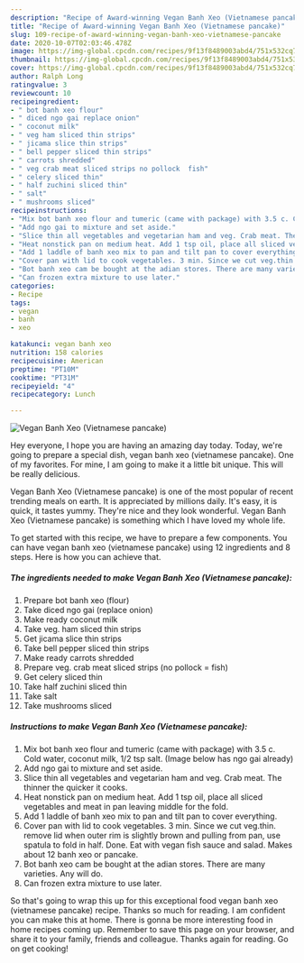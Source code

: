 ```yaml
---
description: "Recipe of Award-winning Vegan Banh Xeo (Vietnamese pancake)"
title: "Recipe of Award-winning Vegan Banh Xeo (Vietnamese pancake)"
slug: 109-recipe-of-award-winning-vegan-banh-xeo-vietnamese-pancake
date: 2020-10-07T02:03:46.478Z
image: https://img-global.cpcdn.com/recipes/9f13f8489003abd4/751x532cq70/vegan-banh-xeo-vietnamese-pancake-recipe-main-photo.jpg
thumbnail: https://img-global.cpcdn.com/recipes/9f13f8489003abd4/751x532cq70/vegan-banh-xeo-vietnamese-pancake-recipe-main-photo.jpg
cover: https://img-global.cpcdn.com/recipes/9f13f8489003abd4/751x532cq70/vegan-banh-xeo-vietnamese-pancake-recipe-main-photo.jpg
author: Ralph Long
ratingvalue: 3
reviewcount: 10
recipeingredient:
- " bot banh xeo flour"
- " diced ngo gai replace onion"
- " coconut milk"
- " veg ham sliced thin strips"
- " jicama slice thin strips"
- " bell pepper sliced thin strips"
- " carrots shredded"
- " veg crab meat sliced strips no pollock  fish"
- " celery sliced thin"
- " half zuchini sliced thin"
- " salt"
- " mushrooms sliced"
recipeinstructions:
- "Mix bot banh xeo flour and tumeric (came with package) with 3.5 c. Cold water, coconut milk, 1/2 tsp salt. (Image below has ngo gai already)"
- "Add ngo gai to mixture and set aside."
- "Slice thin all vegetables and vegetarian ham and veg. Crab meat. The thinner the quicker it cooks."
- "Heat nonstick pan on medium heat. Add 1 tsp oil, place all sliced vegetables and meat in pan leaving middle for the fold."
- "Add 1 laddle of banh xeo mix to pan and tilt pan to cover everything."
- "Cover pan with lid to cook vegetables. 3 min. Since we cut veg.thin. remove lid when outer rim is slightly brown and pulling from pan, use spatula to fold in half. Done. Eat with vegan fish sauce and salad. Makes about 12 banh xeo or pancake."
- "Bot banh xeo cam be bought at the adian stores. There are many varieties. Any will do."
- "Can frozen extra mixture to use later."
categories:
- Recipe
tags:
- vegan
- banh
- xeo

katakunci: vegan banh xeo 
nutrition: 158 calories
recipecuisine: American
preptime: "PT10M"
cooktime: "PT31M"
recipeyield: "4"
recipecategory: Lunch

---
```



![Vegan Banh Xeo (Vietnamese pancake)](https://img-global.cpcdn.com/recipes/9f13f8489003abd4/751x532cq70/vegan-banh-xeo-vietnamese-pancake-recipe-main-photo.jpg)

Hey everyone, I hope you are having an amazing day today. Today, we're going to prepare a special dish, vegan banh xeo (vietnamese pancake). One of my favorites. For mine, I am going to make it a little bit unique. This will be really delicious.



Vegan Banh Xeo (Vietnamese pancake) is one of the most popular of recent trending meals on earth. It is appreciated by millions daily. It's easy, it is quick, it tastes yummy. They're nice and they look wonderful. Vegan Banh Xeo (Vietnamese pancake) is something which I have loved my whole life.


To get started with this recipe, we have to prepare a few components. You can have vegan banh xeo (vietnamese pancake) using 12 ingredients and 8 steps. Here is how you can achieve that.

<!--inarticleads1-->

##### The ingredients needed to make Vegan Banh Xeo (Vietnamese pancake):

1. Prepare  bot banh xeo (flour)
1. Take  diced ngo gai (replace onion)
1. Make ready  coconut milk
1. Take  veg. ham sliced thin strips
1. Get  jicama slice thin strips
1. Take  bell pepper sliced thin strips
1. Make ready  carrots shredded
1. Prepare  veg. crab meat sliced strips (no pollock = fish)
1. Get  celery sliced thin
1. Take  half zuchini sliced thin
1. Take  salt
1. Take  mushrooms sliced




<!--inarticleads2-->

##### Instructions to make Vegan Banh Xeo (Vietnamese pancake):

1. Mix bot banh xeo flour and tumeric (came with package) with 3.5 c. Cold water, coconut milk, 1/2 tsp salt. (Image below has ngo gai already)
1. Add ngo gai to mixture and set aside.
1. Slice thin all vegetables and vegetarian ham and veg. Crab meat. The thinner the quicker it cooks.
1. Heat nonstick pan on medium heat. Add 1 tsp oil, place all sliced vegetables and meat in pan leaving middle for the fold.
1. Add 1 laddle of banh xeo mix to pan and tilt pan to cover everything.
1. Cover pan with lid to cook vegetables. 3 min. Since we cut veg.thin. remove lid when outer rim is slightly brown and pulling from pan, use spatula to fold in half. Done. Eat with vegan fish sauce and salad. Makes about 12 banh xeo or pancake.
1. Bot banh xeo cam be bought at the adian stores. There are many varieties. Any will do.
1. Can frozen extra mixture to use later.




So that's going to wrap this up for this exceptional food vegan banh xeo (vietnamese pancake) recipe. Thanks so much for reading. I am confident you can make this at home. There is gonna be more interesting food in home recipes coming up. Remember to save this page on your browser, and share it to your family, friends and colleague. Thanks again for reading. Go on get cooking!
